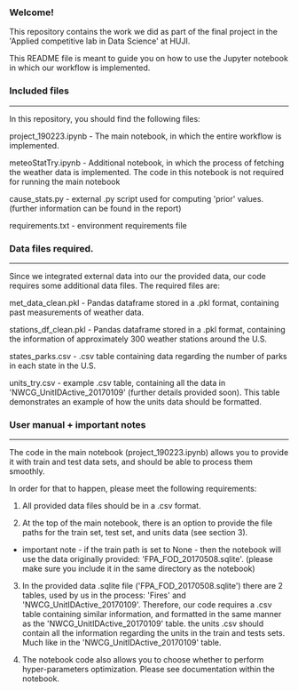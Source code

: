 ### Welcome! ###

This repository contains the work we did as part of the final project in the 'Applied competitive lab in Data Science' at HUJI. 

This README file is meant to guide you on how to use the Jupyter notebook in which
our workflow is implemented.

### Included files ### 
***

In this repository, you should find the following files:

project_190223.ipynb - The main notebook, in which the entire workflow is
                      implemented.

meteoStatTry.ipynb - Additional notebook, in which the process of fetching
                    the weather data is implemented. The code in this notebook
                    is not required for running the main notebook

cause_stats.py - external .py script used for computing 'prior' values. (further
                information can be found in the report)

requirements.txt - environment requirements file

### Data files required. ### 
*** 

Since we integrated external data into our the provided data, our code requires
some additional data files. The required files are:

met_data_clean.pkl - Pandas dataframe stored in a .pkl format, containing past
                    measurements of weather data.

stations_df_clean.pkl - Pandas dataframe stored in a .pkl format, containing
the information of approximately 300 weather stations around the U.S.

states_parks.csv - .csv table containing data regarding the number of parks
in each state in the U.S.

units_try.csv - example .csv table, containing all the data in
'NWCG_UnitIDActive_20170109' (further details provided soon). This table
demonstrates an example of how the units data should be formatted.

### User manual + important notes ### 
***

The code in the main notebook (project_190223.ipynb) allows you to provide
it with train and test data sets, and should be able to process them smoothly.

In order for that to happen, please meet the following requirements:
1. All provided data files should be in a .csv format.

2. At the top of the main notebook, there is an option to provide the
file paths for the train set, test set, and units data (see section 3).
* important note - if the train path is set to None - then the notebook
will use the data originally provided: 'FPA_FOD_20170508.sqlite'. (please
make sure you include it in the same directory as the notebook)

3. In the provided data .sqlite file ('FPA_FOD_20170508.sqlite') there are 2
tables, used by us in the process: 'Fires' and 'NWCG_UnitIDActive_20170109'.
Therefore, our code requires a .csv table containing similar information, and
formatted in the same manner as the 'NWCG_UnitIDActive_20170109' table.
the units .csv should contain all the information regarding the units in the
train and tests sets. Much like in the 'NWCG_UnitIDActive_20170109' table.

4. The notebook code also allows you to choose whether to perform hyper-parameters
optimization. Please see documentation within the notebook.
